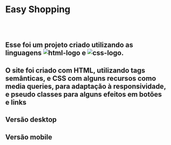 <h1> Easy Shopping </h1>
<br>
<br>

<h2> Esse foi um projeto criado utilizando as linguagens <img src="https://img.shields.io/badge/HTML5-E34F26?style=for-the-badge&logo=html5&logoColor=white" alt="html-logo" /> e <img src="https://img.shields.io/badge/CSS3-1572B6?style=for-the-badge&logo=css3&logoColor=white" alt="css-logo" />.</h2>
<h2> O site foi criado com HTML, utilizando tags semânticas, e CSS com alguns recursos como media queries, para adaptação à responsividade, e pseudo classes para alguns efeitos em botões e links</h2>


<h2>Versão desktop</h2>




<h2>Versão mobile</h2>
